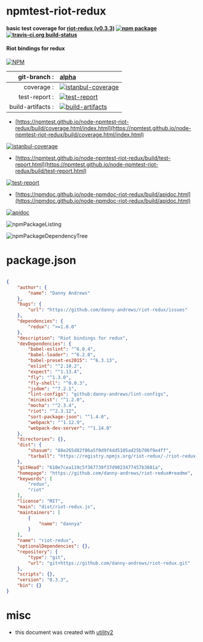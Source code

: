 # npmtest-riot-redux

#### basic test coverage for  [riot-redux (v0.3.3)](https://github.com/danny-andrews/riot-redux#readme)  [![npm package](https://img.shields.io/npm/v/npmtest-riot-redux.svg?style=flat-square)](https://www.npmjs.org/package/npmtest-riot-redux) [![travis-ci.org build-status](https://api.travis-ci.org/npmtest/node-npmtest-riot-redux.svg)](https://travis-ci.org/npmtest/node-npmtest-riot-redux)

#### Riot bindings for redux

[![NPM](https://nodei.co/npm/riot-redux.png?downloads=true&downloadRank=true&stars=true)](https://www.npmjs.com/package/riot-redux)

| git-branch : | [alpha](https://github.com/npmtest/node-npmtest-riot-redux/tree/alpha)|
|--:|:--|
| coverage : | [![istanbul-coverage](https://npmtest.github.io/node-npmtest-riot-redux/build/coverage.badge.svg)](https://npmtest.github.io/node-npmtest-riot-redux/build/coverage.html/index.html)|
| test-report : | [![test-report](https://npmtest.github.io/node-npmtest-riot-redux/build/test-report.badge.svg)](https://npmtest.github.io/node-npmtest-riot-redux/build/test-report.html)|
| build-artifacts : | [![build-artifacts](https://npmtest.github.io/node-npmtest-riot-redux/glyphicons_144_folder_open.png)](https://github.com/npmtest/node-npmtest-riot-redux/tree/gh-pages/build)|

- [https://npmtest.github.io/node-npmtest-riot-redux/build/coverage.html/index.html](https://npmtest.github.io/node-npmtest-riot-redux/build/coverage.html/index.html)

[![istanbul-coverage](https://npmtest.github.io/node-npmtest-riot-redux/build/screenCapture.buildCi.browser.%252Ftmp%252Fbuild%252Fcoverage.lib.html.png)](https://npmtest.github.io/node-npmtest-riot-redux/build/coverage.html/index.html)

- [https://npmtest.github.io/node-npmtest-riot-redux/build/test-report.html](https://npmtest.github.io/node-npmtest-riot-redux/build/test-report.html)

[![test-report](https://npmtest.github.io/node-npmtest-riot-redux/build/screenCapture.buildCi.browser.%252Ftmp%252Fbuild%252Ftest-report.html.png)](https://npmtest.github.io/node-npmtest-riot-redux/build/test-report.html)

- [https://npmdoc.github.io/node-npmdoc-riot-redux/build/apidoc.html](https://npmdoc.github.io/node-npmdoc-riot-redux/build/apidoc.html)

[![apidoc](https://npmdoc.github.io/node-npmdoc-riot-redux/build/screenCapture.buildCi.browser.%252Ftmp%252Fbuild%252Fapidoc.html.png)](https://npmdoc.github.io/node-npmdoc-riot-redux/build/apidoc.html)

![npmPackageListing](https://npmtest.github.io/node-npmtest-riot-redux/build/screenCapture.npmPackageListing.svg)

![npmPackageDependencyTree](https://npmtest.github.io/node-npmtest-riot-redux/build/screenCapture.npmPackageDependencyTree.svg)



# package.json

```json

{
    "author": {
        "name": "Danny Andrews"
    },
    "bugs": {
        "url": "https://github.com/danny-andrews/riot-redux/issues"
    },
    "dependencies": {
        "redux": ">=1.0.0"
    },
    "description": "Riot bindings for redux",
    "devDependencies": {
        "babel-eslint": "^6.0.4",
        "babel-loader": "^6.2.0",
        "babel-preset-es2015": "^6.3.13",
        "eslint": "^2.10.2",
        "expect": "^1.13.4",
        "fly": "^1.3.0",
        "fly-shell": "^0.0.3",
        "jsdom": "^7.2.1",
        "lint-configs": "github:danny-andrews/lint-configs",
        "minimist": "^1.2.0",
        "mocha": "^2.3.4",
        "riot": "^2.3.12",
        "sort-package-json": "^1.4.0",
        "webpack": "^1.12.9",
        "webpack-dev-server": "^1.14.0"
    },
    "directories": {},
    "dist": {
        "shasum": "88e265d82f86a5f0d9f4dd5105ad25b706f9e4ff",
        "tarball": "https://registry.npmjs.org/riot-redux/-/riot-redux-0.3.3.tgz"
    },
    "gitHead": "610e7cea119c5f367739f37d9023477457b3881a",
    "homepage": "https://github.com/danny-andrews/riot-redux#readme",
    "keywords": [
        "redux",
        "riot"
    ],
    "license": "MIT",
    "main": "dist/riot-redux.js",
    "maintainers": [
        {
            "name": "dannya"
        }
    ],
    "name": "riot-redux",
    "optionalDependencies": {},
    "repository": {
        "type": "git",
        "url": "git+https://github.com/danny-andrews/riot-redux.git"
    },
    "scripts": {},
    "version": "0.3.3",
    "bin": {}
}
```



# misc
- this document was created with [utility2](https://github.com/kaizhu256/node-utility2)
